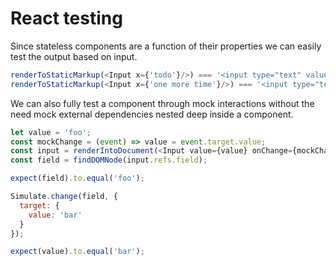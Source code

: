 # React testing

Since stateless components are a function of their properties we can easily test the output based on input.

```javascript
renderToStaticMarkup(<Input x={'todo'}/>) === '<input type="text" value="todo"/>';
renderToStaticMarkup(<Input x={'one more time'}/>) === '<input type="text" value="one more time"/>';
```

We can also fully test a component through mock interactions without the need mock external dependencies nested deep inside a component.

```javascript
let value = 'foo';
const mockChange = (event) => value = event.target.value;
const input = renderIntoDocument(<Input value={value} onChange={mockChange}/>);
const field = findDOMNode(input.refs.field);

expect(field).to.equal('foo');

Simulate.change(field, {
  target: {
    value: 'bar'
  }
});

expect(value).to.equal('bar');
```
